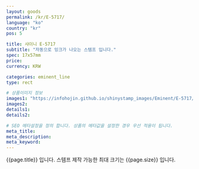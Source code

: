 ```yaml
---
layout: goods
permalink: /kr/E-5717/
language: "ko"
country: "kr"
pos: 5

title: 샤이니 E-5717
subtitle: "자동으로 잉크가 나오는 스템프 입니다."
spec: 17x57mm
price: 
currency: KRW

categories: eminent_line
type: rect

# 상품이미지 정보
images1: "https://infohojin.github.io/shinystamp_images/Eminent/E-5717/E-5717_1.jpg"
images2:
details1:
details2:    

# SEO 메타설정을 정의 합니다. 상품의 메타값을 설정한 경우 우선 적용이 됩니다.
meta_title: 
meta_description:
meta_keyword:
---
```


{{page.title}} 입니다. 스템프 제작 가능한 최대 크기는 {{page.size}} 입니다.